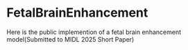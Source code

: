 # FetalBrainEnhancement

Here is the public implemention of a fetal brain enhancement model(Submitted to MIDL 2025 Short Paper)
